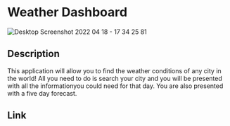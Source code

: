 # Weather Dashboard

![Desktop Screenshot 2022 04 18 - 17 34 25 81](https://user-images.githubusercontent.com/97649732/163900159-da5a1ef6-4ab0-4bd8-84c3-5b830b8b4bf9.png)

## Description

This application will allow you to find the weather conditions of any city in the world! All you need to do is search your city and you will be presented with all the informationyou could need for that day. You are also presented with a five day forecast.

## Link

